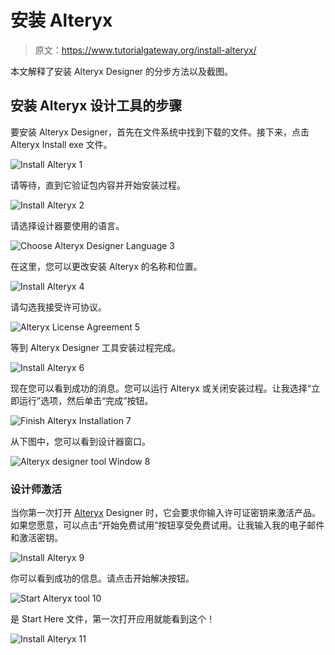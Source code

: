 # 安装 Alteryx

> 原文：<https://www.tutorialgateway.org/install-alteryx/>

本文解释了安装 Alteryx Designer 的分步方法以及截图。

## 安装 Alteryx 设计工具的步骤

要安装 Alteryx Designer，首先在文件系统中找到下载的文件。接下来，点击 Alteryx Install exe 文件。

![Install Alteryx 1](img/c8c7f3a4a3f40c91dd18b1dfd02d6164.png)

请等待，直到它验证包内容并开始安装过程。

![Install Alteryx 2](img/9d4c201be01b270b3de97824dab778b3.png)

请选择设计器要使用的语言。

![Choose Alteryx Designer Language 3](img/76eb62f5fc6cb7db084a60c2e6a2d031.png)

在这里，您可以更改安装 Alteryx 的名称和位置。

![Install Alteryx 4](img/78baaafeadaf2ab00b784047bd340601.png)

请勾选我接受许可协议。

![Alteryx License Agreement 5](img/72f72d12f1bf6c0d4926aac4fb1e41c0.png)

等到 Alteryx Designer 工具安装过程完成。

![Install Alteryx 6](img/73e21f4fdf5b02252036d83083b4bbe8.png)

现在您可以看到成功的消息。您可以运行 Alteryx 或关闭安装过程。让我选择“立即运行”选项，然后单击“完成”按钮。

![Finish Alteryx Installation 7](img/53a30168ef79dbf0e280938f785c1198.png)

从下图中，您可以看到设计器窗口。

![Alteryx designer tool Window 8](img/290f71da9d0a21906e32cfcc18b78fa0.png)

### 设计师激活

当你第一次打开 [Alteryx](https://www.tutorialgateway.org/alteryx-tutorial/) Designer 时，它会要求你输入许可证密钥来激活产品。如果您愿意，可以点击“开始免费试用”按钮享受免费试用。让我输入我的电子邮件和激活密钥。

![Install Alteryx 9](img/62ca74274fded939bb80d6f90e55b467.png)

你可以看到成功的信息。请点击开始解决按钮。

![Start Alteryx tool 10](img/83891c99a46d60f17e9e2ded105f61b0.png)

是 Start Here 文件，第一次打开应用就能看到这个！

![Install Alteryx 11](img/610cf608d0d869bd18a62ed2f154023f.png)